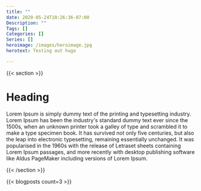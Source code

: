 ```yaml
---
title: ""
date: 2020-05-24T10:26:36-07:00
Description: ""
Tags: []
Categories: []
Series: []
heroimage: /images/heroimage.jpg
herotext: Testing out hugo

---
```





<style>
.main-image {
    background-position: center;
    background-size: cover;
    background-image: url(/images/artem-sapegin-b18TRXc8UPQ-unsplash.jpg);
}
</style>
<section class="hero is-fullheight is-light main-image">
    <div class="hero-body">
        <!--
        <div class="container has-text-centered">
            <h2 class="title is-1">Func(Test, Deploy)</h2>
        </div>
        -->
    </div>
</section>



{{< section >}}
# Heading


Lorem Ipsum is simply dummy text of the printing and typesetting industry. Lorem Ipsum has been the industry's standard dummy text ever since the 1500s, when an unknown printer took a galley of type and scrambled it to make a type specimen book. It has survived not only five centuries, but also the leap into electronic typesetting, remaining essentially unchanged. It was popularised in the 1960s with the release of Letraset sheets containing Lorem Ipsum passages, and more recently with desktop publishing software like Aldus PageMaker including versions of Lorem Ipsum.

{{< /section >}}

{{< blogposts count=3 >}}
